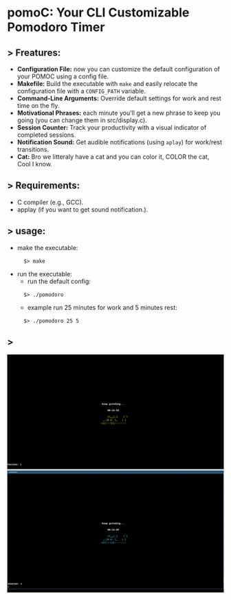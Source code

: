 # pomoC: Your CLI Customizable Pomodoro Timer

## > Freatures:

 * **Configuration File:** now you can customize the default configuration of your POMOC using a config file.
 * **Makefile:** Build the executable with `make` and easily relocate the configuration file with a `CONFIG_PATH` variable.
 * **Command-Line Arguments:** Override default settings for work and rest time on the fly.
 * **Motivational Phrases:** each minute you'll get a new phrase to keep you going (you can change them in src/display.c).
 * **Session Counter:** Track your productivity with a visual indicator of completed sessions.
 * **Notification Sound:** Get audible notifications (using `aplay`) for work/rest transitions.
 * **Cat:** Bro we litteraly have a cat and you can color it, COLOR the cat, Cool I know.
## > Requirements:
  - C compiler (e.g., GCC).
  - applay (if you want to get sound notification.). 
## > usage:
  - make the executable:
    ```
      $> make
    ```
  - run the executable:
     - run the default config:
    ```
      $> ./pomodoro
    ```
     - example run 25 minutes for work and 5 minutes rest:
    ```
      $> ./pomodoro 25 5
    ```
## > 
<p align="center">
 	<img src="assets/img/pomo2.png" />
	<img src="assets/img/pomo.gif" />
</p>

